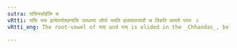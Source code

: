 ```yaml
---
sutra: घसिभसोर्हलि च
vRtti: घसि भस इत्येतयोश्छन्दसि उपधाया लोपो भवति हलादावजादौ च क्ङिति प्रत्यये परतः ॥
vRtti_eng: The root-vowel of घस् and भस् is elided in the _Chhandas_, before any affix, whether beginning with a vowel or a consonant, which has an indicatory क् or ङ् ॥

---
```

